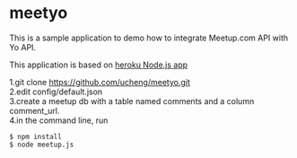 # meetyo

This is a sample application to demo how to integrate Meetup.com API with Yo API.

This application is based on [heroku Node.js app](https://github.com/heroku/node-js-getting-started.git)


1.git clone https://github.com/ucheng/meetyo.git  
2.edit config/default.json  
3.create a meetup db with a table named comments and a column comment_url.  
4.in the command line, run  
```
$ npm install  
$ node meetup.js
```
